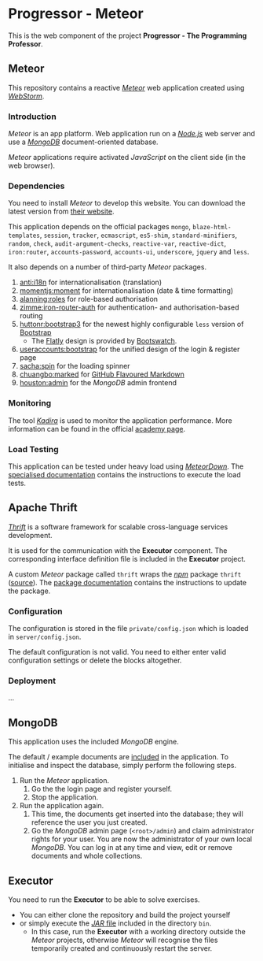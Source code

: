 # Progressor - Meteor

This is the web component of the project **Progressor - The Programming Professor**.

## Meteor

This repository contains a reactive [*Meteor*](https://www.meteor.com/) web application created using [*WebStorm*](https://www.jetbrains.com/webstorm/).

### Introduction

*Meteor* is an app platform.
Web application run on a [*Node.js*](https://nodejs.org/) web server and use a [*MongoDB*](https://www.mongodb.org/) document-oriented database.

*Meteor* applications require activated *JavaScript* on the client side (in the web browser).

### Dependencies

You need to install *Meteor* to develop this website.
You can download the latest version from [their website](https://www.meteor.com/install).

This application depends on the official packages
`mongo`, `blaze-html-templates`, `session`, `tracker`, `ecmascript`, `es5-shim`, `standard-minifiers`,
`random`, `check`, `audit-argument-checks`, `reactive-var`, `reactive-dict`, `iron:router`,
`accounts-password`, `accounts-ui`, `underscore`, `jquery` and `less`.

It also depends on a number of third-party *Meteor* packages.

1. [anti:i18n](https://atmospherejs.com/anti/i18n)
   for internationalisation (translation)
2. [momentjs:moment](https://atmospherejs.com/momentjs/moment)
   for internationalisation (date & time formatting)
3. [alanning:roles](https://atmospherejs.com/alanning/roles)
   for role-based authorisation
4. [zimme:iron-router-auth](https://atmospherejs.com/zimme/iron-router-auth)
   for authentication- and authorisation-based routing
5. [huttonr:bootstrap3](https://atmospherejs.com/huttonr/bootstrap3)
   for the newest highly configurable `less` version of [Bootstrap](http://getbootstrap.com/)
   * The [Flatly](http://bootswatch.com/flatly/) design is provided by [Bootswatch](http://bootswatch.com/).
6. [useraccounts:bootstrap](https://atmospherejs.com/useraccounts/bootstrap)
   for the unified design of the login & register page
7. [sacha:spin](https://atmospherejs.com/sacha/spin)
   for the loading spinner
8. [chuangbo:marked](https://atmospherejs.com/chuangbo/marked)
   for [GitHub Flavoured Markdown](https://guides.github.com/features/mastering-markdown/)
9. [houston:admin](https://atmospherejs.com/houston/admin)
   for the *MongoDB* admin frontend

### Monitoring

The tool [*Kadira*](https://kadira.io/) is used to monitor the application performance.
More information can be found in the official [academy page](https://kadira.io/academy/meteor-performance-101/content/getting-started-with-kadira).

### Load Testing

This application can be tested under heavy load using [*MeteorDown*](https://github.com/meteorhacks/meteor-down).
The [specialised documentation](.meteor-down/README.md) contains the instructions to execute the load tests.

## Apache Thrift

[*Thrift*](https://thrift.apache.org/) is a software framework for scalable cross-language services development.

It is used for the communication with the **Executor** component.
The corresponding interface definition file is included in the **Executor** project.

A custom *Meteor* package called `thrift` wraps the [*npm*](https://www.npmjs.com/) package `thrift` ([source](https://www.npmjs.com/package/thrift)).
The [package documentation](packages/thrift/README.md) contains the instructions to update the package.

### Configuration

The configuration is stored in the file `private/config.json` which is loaded in `server/config.json`.

The default configuration is not valid.
You need to either enter valid configuration settings or delete the blocks altogether.

### Deployment

...

## MongoDB

This application uses the included *MongoDB* engine.

The default / example documents are [included](server/example-data.js) in the application.
To initialise and inspect the database, simply perform the following steps.

1. Run the *Meteor* application.
   1. Go the the login page and register yourself.
   2. Stop the application.
2. Run the application again.
   1. This time, the documents get inserted into the database;
      they will reference the user you just created.
   2. Go the *MongoDB* admin page (`<root>/admin`) and claim administrator rights for your user.
      You are now the administrator of your own local *MongoDB*.
      You can log in at any time and view, edit or remove documents and whole collections.

## Executor

You need to run the **Executor** to be able to solve exercises.

* You can either clone the repository and build the project yourself
* or simply execute the [*JAR* file](bin/ProgressorExecutor.jar) included in the directory `bin`.
  * In this case, run the **Executor** with a working directory outside the *Meteor* projects,
    otherwise *Meteor* will recognise the files temporarily created and continuously restart the server.
